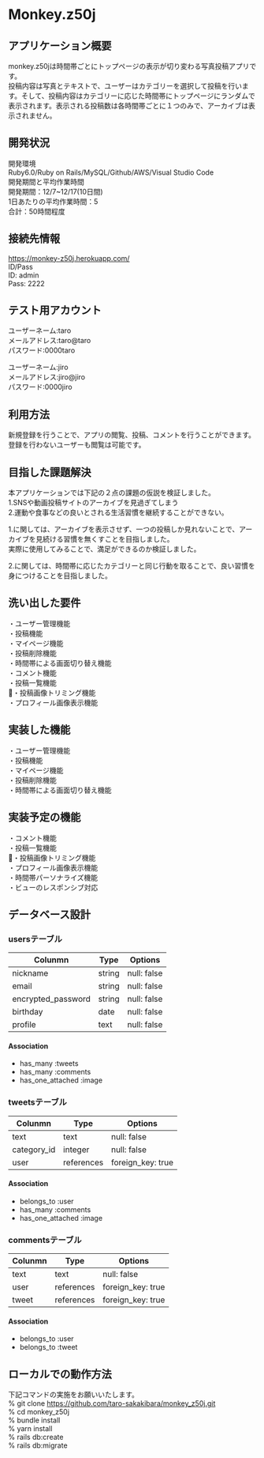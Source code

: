 # Monkey.z50j
## アプリケーション概要
monkey.z50jは時間帯ごとにトップページの表示が切り変わる写真投稿アプリです。</br>
投稿内容は写真とテキストで、ユーザーはカテゴリーを選択して投稿を行います。そして、投稿内容はカテゴリーに応じた時間帯にトップページにランダムで表示されます。表示される投稿数は各時間帯ごとに１つのみで、アーカイブは表示されません。

## 開発状況
開発環境</br>
Ruby6.0/Ruby on Rails/MySQL/Github/AWS/Visual Studio Code</br>
開発期間と平均作業時間</br>
開発期間：12/7~12/17(10日間)</br>
1日あたりの平均作業時間：5</br>
合計：50時間程度</br>

## 接続先情報
https://monkey-z50j.herokuapp.com/</br>
ID/Pass</br>
ID: admin</br>
Pass: 2222</br>

## テスト用アカウント
ユーザーネーム:taro</br>
メールアドレス:taro@taro</br>
パスワード:0000taro</br>

ユーザーネーム:jiro</br>
メールアドレス:jiro@jiro</br>
パスワード:0000jiro</br>

## 利用方法
新規登録を行うことで、アプリの閲覧、投稿、コメントを行うことができます。
登録を行わないユーザーも閲覧は可能です。

## 目指した課題解決
本アプリケーションでは下記の２点の課題の仮説を検証しました。</br>
1.SNSや動画投稿サイトのアーカイブを見過ぎてしまう</br>
2.運動や食事などの良いとされる生活習慣を継続することができない。</br>

1.に関しては、アーカイブを表示させず、一つの投稿しか見れないことで、アーカイブを見続ける習慣を無くすことを目指しました。</br>
実際に使用してみることで、満足ができるのか検証しました。</br>

2.に関しては、時間帯に応じたカテゴリーと同じ行動を取ることで、良い習慣を身につけることを目指しました。

## 洗い出した要件
・ユーザー管理機能</br>
・投稿機能</br>
・マイページ機能</br>
・投稿削除機能</br>
・時間帯による画面切り替え機能</br>
・コメント機能</br>
・投稿一覧機能</br>
・投稿画像トリミング機能</br>
・プロフィール画像表示機能</br>

## 実装した機能
・ユーザー管理機能</br>
・投稿機能</br>
・マイページ機能</br>
・投稿削除機能</br>
・時間帯による画面切り替え機能</br>

## 実装予定の機能
・コメント機能</br>
・投稿一覧機能</br>
・投稿画像トリミング機能</br>
・プロフィール画像表示機能</br>
・時間帯パーソナライズ機能</br>
・ビューのレスポンシブ対応</br>

## データベース設計
### usersテーブル
| Colunmn            | Type            | Options           |
| ------------------ | --------------- | ----------------- |
| nickname           | string          | null: false       |
| email              | string          | null: false       |
| encrypted_password | string          | null: false       |
| birthday           | date            | null: false       |
| profile            | text            | null: false       |

#### Association
- has_many :tweets
- has_many :comments
- has_one_attached :image

### tweetsテーブル
| Colunmn            | Type            | Options           |
| ------------------ | --------------- | ----------------- |
| text               | text            | null: false       |
| category_id        | integer         | null: false       |
| user               | references      | foreign_key: true |

#### Association
- belongs_to :user
- has_many :comments
- has_one_attached :image

### commentsテーブル
| Colunmn            | Type            | Options           |
| ------------------ | --------------- | ----------------- |
| text               | text            | null: false       |
| user               | references      | foreign_key: true |
| tweet              | references      | foreign_key: true |

#### Association
- belongs_to :user
- belongs_to :tweet

## ローカルでの動作方法
下記コマンドの実施をお願いいたします。</br>
% git clone https://github.com/taro-sakakibara/monkey_z50j.git</br>
% cd monkey_z50j </br>
% bundle install</br>
% yarn install</br>
% rails db:create</br>
% rails db:migrate</br>

